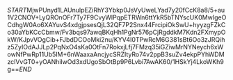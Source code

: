 $START$MjwPUnyd1LAUnulpEZiRhY3Ybkp0JsVyUweLYad7y20fCcK8a8/5+au1V2CNOV+LyQROnOFr7Ty7F9CvyWlPqpETRWn6ttYkR5bTNYscUK0MwIgeOCdhgW0Ao6XAYuvS4xdgjpsesQjL32QF7P2Snx44FrcipiOkSwU+hyyzgFZkCo30aYbKCcCbmw/Fv3bqs97awqBKqHh1PgNr576pCjRgddkM7Kdn2FXmypOkW/KJpvVOgCib+FJbdDCOoMki2nu/KYV4I0TPwRcM6G381sBt6Oo3zJRQihz5ZyIOdAJJLp2PqNxO4sKa0OtFn7RokxjLfj7FMzq35iGZiwMrNYNeych6xWowNfPwRp11Ub5IM+6nWaaxaAncjycSRZItyRo74v2ppB3suZv4ekpPYhWDMzclVvGT0+yOANhilwOd3xdUgoSbOtBp9P6Lvbi7AwAK60/1HSkYj4LkoWKh9g==$END$